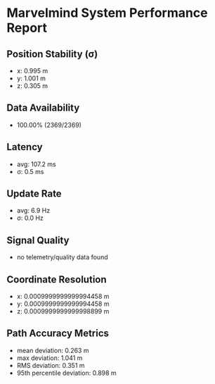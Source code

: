 # Marvelmind System Performance Report

## Position Stability (σ)
- x: 0.995 m
- y: 1.001 m
- z: 0.305 m

## Data Availability
- 100.00% (2369/2369)

## Latency
- avg: 107.2 ms
- σ: 0.5 ms

## Update Rate
- avg: 6.9 Hz
- σ: 0.0 Hz

## Signal Quality
- no telemetry/quality data found

## Coordinate Resolution
- x: 0.0009999999999994458 m
- y: 0.0009999999999994458 m
- z: 0.0009999999999998899 m

## Path Accuracy Metrics
- mean deviation: 0.263 m
- max deviation: 1.041 m
- RMS deviation: 0.351 m
- 95th percentile deviation: 0.898 m
